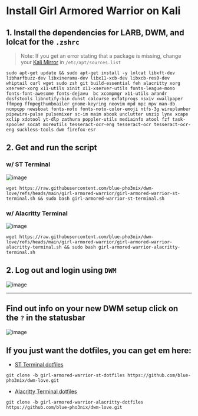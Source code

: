 

# Install Girl Armored Warrior on Kali

## 1. Install the dependencies for LARB, DWM, and lolcat for the `.zshrc`
> Note: If you get an error stating that a package is missing, change your [Kali Mirror](https://cdimage.kali.org/README?mirrorlist) in `/etc/apt/sources.list`  

```
sudo apt-get update && sudo apt-get install -y lolcat libxft-dev libharfbuzz-dev libxinerama-dev libx11-xcb-dev libxcb-res0-dev whiptail curl wget sudo zsh git build-essential feh alacritty xorg xserver-xorg x11-utils xinit x11-xserver-utils fonts-league-mono  fonts-font-awesome fonts-dejavu  bc xcompmgr x11-utils arandr dosfstools libnotify-bin dunst calcurse exfatprogs nsxiv xwallpaper ffmpeg ffmpegthumbnailer gnome-keyring neovim mpd mpc mpv man-db ncmpcpp newsboat fonts-noto fonts-noto-color-emoji ntfs-3g wireplumber pipewire-pulse pulsemixer sc-im maim abook unclutter unzip lynx xcape xclip xdotool yt-dlp zathura poppler-utils mediainfo atool fzf task-spooler socat moreutils tesseract-ocr-eng tesseract-ocr tesseract-ocr-eng suckless-tools dwm firefox-esr
```

## 2. Get and run the script

### w/ ST Terminal

![image](https://github.com/user-attachments/assets/c285fe26-4453-49a3-b912-96f3bd551a47)


```
wget https://raw.githubusercontent.com/blue-pho3nix/dwm-love/refs/heads/main/girl-armored-warrior/girl-armored-warrior-st-terminal.sh && sudo bash girl-armored-warrior-st-terminal.sh
```

### w/ Alacritty Terminal

![image](https://github.com/user-attachments/assets/2c47b31e-5b56-4c5a-8a1c-23cc2e8266c8)

```
wget https://raw.githubusercontent.com/blue-pho3nix/dwm-love/refs/heads/main/girl-armored-warrior/girl-armored-warrior-alacritty-terminal.sh && sudo bash girl-armored-warrior-alacritty-terminal.sh
```

## 2. Log out and login using `DWM`

![image](https://github.com/user-attachments/assets/962e46d6-903b-499b-a6b9-9ae2094cf3a4)

--- 

## Find out info on your new DWM setup click on the `?` in the statusbar

![image](https://github.com/user-attachments/assets/35a1a856-4789-4bf9-8c2c-8700093652b9)

## If you just want the dotfiles, you can get em here:
- [ST Terminal dotfiles](https://github.com/blue-pho3nix/dwm-love/tree/girl-armored-warrior-st-dotfiles)

```
git clone -b girl-armored-warrior-st-dotfiles https://github.com/blue-pho3nix/dwm-love.git
```

- [Alacritty Terminal dotfiles](https://github.com/blue-pho3nix/dwm-love/tree/girl-armored-warrior-alacritty-dotfiles)

```
git clone -b girl-armored-warrior-alacritty-dotfiles https://github.com/blue-pho3nix/dwm-love.git
```


